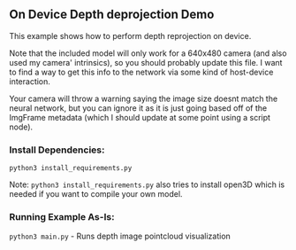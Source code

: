 ## On Device Depth deprojection Demo
This example shows how to perform depth reprojection on device.

Note that the included model will only work for a 640x480 camera (and also used my camera' intrinsics),
so you should probably update this file. I want to find a way to get this info to the network via some kind of host-device interaction.

Your camera will throw a warning saying the image size doesnt match the neural network, but you can ignore it as it is 
just going based off of the ImgFrame metadata (which I should update at some point using a script node).

### Install Dependencies:
`python3 install_requirements.py`

Note: `python3 install_requirements.py` also tries to install open3D which is needed if you want to 
compile your own model.

### Running Example As-Is:
`python3 main.py` - Runs depth image pointcloud visualization